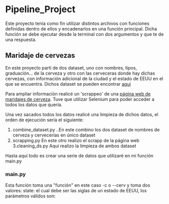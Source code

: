 Pipeline_Project
================

Este proyecto tenía como fin utilizar distintos archivos con funciones definidas dentro de ellos y encadenarlos en una función principal. Dicha función se debe ejecutar desde la terminal con dos argumentos y que te de una respuesta.

Maridaje de cervezas
--------------------

En este proyecto partí de dos dataset, uno con nombres, tipos, graduación... de la cerveza y otro con las cerveceras donde hay dichas cervezas, con información adicional de la ciudad y el estado de EEUU en el que se encuentra. Dichos dataset se pueden encontrar [aquí](https://www.kaggle.com/nickhould/craft-cans)

Para ampliar información realicé un 'scrappeo' de una [página web de maridajes de cerveza](https://www.thebeertimes.com/maridaje-con-cerveza/). Tuve que utilizar Selenium para poder acceder a todos los datos que quería.

Una vez sacados todos los datos realicé una limpieza de dichos datos, el orden de ejecución sería el siguiente:
1. combine_dataset.py
..En este combino los dos dataset de nombres de cerveza y cervecerías en único dataset
2. scrapping.py
  En este otro realizo el scrapp de la página web
3.cleaning_ds.py
  Aquí realizo la limpieza de ambos dataset

Hasta aquí todo es crear una serie de datos que utilizaré en mi función main.py

### main.py
Esta función toma una "función" en este caso -c o --cerv y toma dos valores:
state: el cual debe ser las siglas de un estado de EEUU, los parámetros válidos son:
  



